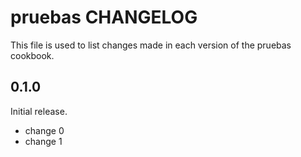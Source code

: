 # pruebas CHANGELOG

This file is used to list changes made in each version of the pruebas cookbook.

## 0.1.0

Initial release.

- change 0
- change 1
